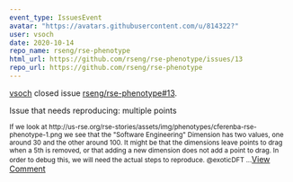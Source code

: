 ```yaml
---
event_type: IssuesEvent
avatar: "https://avatars.githubusercontent.com/u/814322?"
user: vsoch
date: 2020-10-14
repo_name: rseng/rse-phenotype
html_url: https://github.com/rseng/rse-phenotype/issues/13
repo_url: https://github.com/rseng/rse-phenotype
---
```


<a href='https://github.com/vsoch' target='_blank'>vsoch</a> closed issue <a href='https://github.com/rseng/rse-phenotype/issues/13' target='_blank'>rseng/rse-phenotype#13</a>.

<p>Issue that needs reproducing: multiple points</p><small>If we look at http://us-rse.org/rse-stories/assets/img/phenotypes/cferenba-rse-phenotype-1.png we see that the "Software Engineering" Dimension has two values, one around 30 and the other around 100. It might be that the dimensions leave points to drag when a 5th is removed, or that adding a new dimension does not add a point to drag. In order to debug this, we will need the actual steps to reproduce. @exoticDFT...</small><a href='https://github.com/rseng/rse-phenotype/issues/13' target='_blank'>View Comment</a>